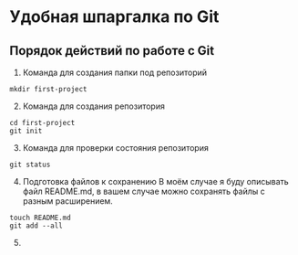 # Удобная шпаргалка по Git

## Порядок действий по работе с Git

1. Команда для создания папки под репозиторий

```
mkdir first-project
```

2. Команда для создания репозитория

```
cd first-project
git init
```

3. Команда для проверки состояния репозитория

```
git status
```

4. Подготовка файлов к сохранению
В моём случае я буду описывать файл README.md, в вашем случае можно сохранять файлы с разным расширением.

```
touch README.md
git add --all
```

5. 



